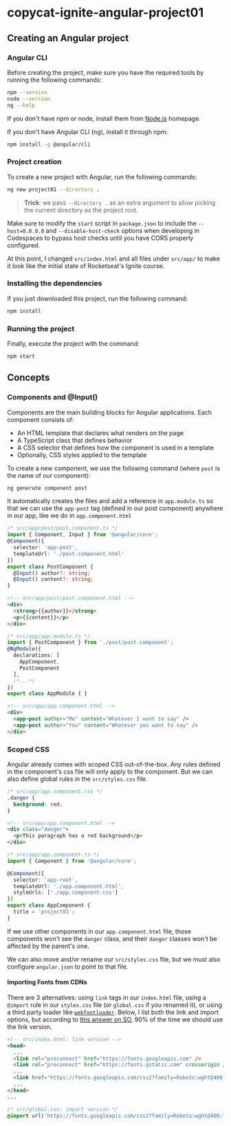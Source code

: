 # copycat-ignite-angular-project01

## Creating an Angular project

### Angular CLI

Before creating the project, make sure you have the required tools by running the following commands:

```bash
npm --version
node --version
ng --help
```
If you don't have npm or node, install them from [Node.js](https://nodejs.org/) homepage.

If you don't have Angular CLI (ng), install it through npm:

```bash
npm install -g @angular/cli
```

### Project creation

To create a new project with Angular, run the following commands:

```bash
ng new project01 --directory .
```

> **Trick**: we pass `--directory .` as an extra argument to allow picking the current directory as the project root.

Make sure to modify the `start` script in `package.json` to include the `--host=0.0.0.0` and `--disable-host-check` options when developing in Codespaces to bypass host checks until you have CORS properly configured.

At this point, I changed `src/index.html` and all files under `src/app/` to make it look like the initial state of Rocketseat's Ignite course.

### Installing the dependencies

If you just downloaded this project, run the following command:

```bash
npm install
```

### Running the project

Finally, execute the project with the command:

```bash
npm start
```

## Concepts

### Components and @Input()

Components are the main building blocks for Angular applications. Each component consists of:

- An HTML template that declares what renders on the page
- A TypeScript class that defines behavior
- A CSS selector that defines how the component is used in a template
- Optionally, CSS styles applied to the template

To create a new component, we use the following command (where `post` is the name of our component):

```bash
ng generate component post
```

It automatically creates the files and add a reference in `app.module.ts` so that we can use the `app-post` tag (defined in our post component) anywhere in our app, like we do in `app.component.html`

```typescript
/* src/app/post/post.component.ts */
import { Component, Input } from '@angular/core';
@Component({
  selector: 'app-post',
  templateUrl: './post.component.html'
})
export class PostComponent {
  @Input() author?: string;
  @Input() content?: string;
}
```

```html
<!-- src/app/post/post.component.html -->
<div>
  <strong>{{author}}</strong>
  <p>{{content}}</p>
</div>
```

```typescript
/* src/app/app.module.ts */
import { PostComponent } from './post/post.component';
@NgModule({
  declarations: [
    AppComponent,
    PostComponent
  ],
  /*...*/
})
export class AppModule { }
```

```html
<!-- src/app/app.component.html -->
<div>
  <app-post author="Me" content="Whatever I want to say" />
  <app-post author="You" content="Whatever you want to say" />
</div>
```

### Scoped CSS

Angular already comes with scoped CSS out-of-the-box. Any rules defined in the component's css file will only apply to the component. But we can also define global rules in the `src/styles.css` file.

```css
/* src/app/app.component.css */
.danger {
  background: red;
}
```

```html
<!-- src/app/app.component.html -->
<div class="danger">
  <p>This paragraph has a red background</p>
</div>
```

```ts
/* src/app/app.component.ts */
import { Component } from '@angular/core';

@Component({
  selector: 'app-root',
  templateUrl: './app.component.html',
  styleUrls: ['./app.component.css']
})
export class AppComponent {
  title = 'project01';
}
```

If we use other components in our `app.component.html` file, those components won't see the `danger` class, and their `danger` classes won't be affected by the parent's one.

We can also move and/or rename our `src/styles.css` file, but we must also configure `angular.json` to point to that file.

#### Importing Fonts from CDNs

There are 3 alternatives: using `link` tags in our `index.html` file, using a `@import` rule in our `styles.css` file (or `global.css` if you renamed it), or using a third party loader like [`webfontloader`](https://www.npmjs.com/package/webfontloader). Below, I list both the link and import options, but according to [this answer on SO](https://stackoverflow.com/questions/12316501/including-google-fonts-link-or-import), 90% of the time we should use the link version.

```html
<!-- src/index.html: link version -->
<head>
  ...
  <link rel="preconnect" href="https://fonts.googleapis.com" />
  <link rel="preconnect" href="https://fonts.gstatic.com" crossorigin />
  ...
  <link href="https://fonts.googleapis.com/css2?family=Roboto:wght@400;700&display=swap" rel="stylesheet" />
  ...
</head>
...
```

```css
/* src/global.css: import version */
@import url('https://fonts.googleapis.com/css2?family=Roboto:wght@400;700&display=swap');
```
